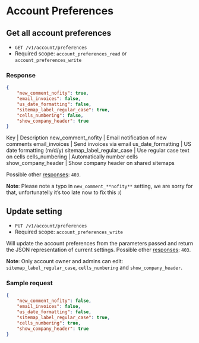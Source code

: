 # Account Preferences

## Get all account preferences

* `GET /v1/account/preferences`
* Required scope: `account_preferences_read` or `account_preferences_write`

### Response
``` json
{
    "new_comment_nofity": true,
    "email_invoices": false,
    "us_date_formatting": false,
    "sitemap_label_regular_case": true,
    "cells_numbering": false,
    "show_company_header": true
}
```

Key | Description
new_comment_nofity | Email notification of new comments
email_invoices | Send invoices via email
us_date_formatting | US date formatting (m/d/y)
sitemap_label_regular_case | Use regular case text on cells
cells_numbering | Automatically number cells
show_company_header | Show company header on shared sitemaps

Possible other [responses](./../../sections/responses.md): `403`.

**Note**: Please note a typo in `new_comment_**nofity**` setting, we are sorry for that, unfortunatelly it’s too late now to fix this :(

## Update setting

* `PUT /v1/account/preferences`
* Required scope: `account_preferences_write`

Will update the account preferences from the parameters passed and return the JSON representation of current settings. Possible other [responses](./../../sections/responses.md): `403`.

**Note**: Only account owner and admins can edit: `sitemap_label_regular_case`, `cells_numbering` and `show_company_header`.

### Sample request
``` json
{
    "new_comment_nofity": false,
    "email_invoices": false,
    "us_date_formatting": false,
    "sitemap_label_regular_case": true,
    "cells_numbering": true,
    "show_company_header": true
}
```